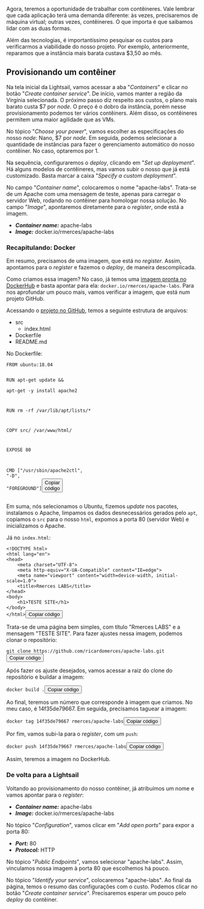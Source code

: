 <div class="formattedText" data-external-links="">
                                <p>Agora, teremos a oportunidade de trabalhar com contêineres. Vale lembrar que cada aplicação terá uma demanda diferente: às vezes, precisaremos de máquina virtual; outras vezes, contêineres. O que importa é que saibamos lidar com as duas formas.</p>
<p>Além das tecnologias, é importantíssimo pesquisar os custos para verificarmos a viabilidade do nosso projeto. Por exemplo, anteriormente, reparamos que a instância mais barata custava $3,50 ao mês.</p>
<h2>Provisionando um contêiner</h2>
<p>Na tela inicial da Lightsail, vamos acessar a aba "<em>Containers</em>" e clicar no botão "<em>Create container service</em>". De início, vamos manter a região da Virgínia selecionada. O próximo passo diz respeito aos custos, o plano mais barato custa $7 por <em>node</em>. O preço é o dobro da instância, porém nesse provisionamento podemos ter vários contêiners. Além disso, os contêineres permitem uma maior agilidade que as VMs.</p>
<p>No tópico "<em>Choose your power</em>", vamos escolher as especificações do nosso <em>node</em>: Nano, $7 por <em>node</em>. Em seguida, podemos selecionar a quantidade de instâncias para fazer o gerenciamento automático do nosso contêiner. No caso, optaremos por 1.</p>
<p>Na sequência, configuraremos o <em>deploy</em>, clicando em "<em>Set up deployment</em>". Há alguns modelos de contêineres, mas vamos subir o nosso que já está customizado. Basta marcar a caixa "<em>Specify a custom deployment</em>".</p>
<p>No campo "<em>Container name</em>", colocaremos o nome "apache-labs". Trata-se de um Apache com uma mensagem de teste, apenas para carregar o servidor Web, rodando no contêiner para homologar nossa solução. No campo "<em>Image</em>", apontaremos diretamente para o <em>register</em>, onde está a imagem.</p>
<ul><li><strong><em>Container name:</em></strong> apache-labs</li><li><strong><em>Image:</em></strong> docker.io/rmerces/apache-labs</li></ul>
<h3>Recapitulando: Docker</h3>
<p>Em resumo, precisamos de uma imagem, que está no <em>register</em>. Assim, apontamos para o <em>register</em> e fazemos o <em>deploy</em>, de maneira descomplicada.</p>
<p>Como criamos essa imagem? No caso, já temos uma <a href="https://registry.hub.docker.com/r/rmerces/apache-labs" target="_blank" rel="nofollow noopener noreferrer">imagem pronta no DockerHub</a> e basta apontar para ela: <code>docker.io/rmerces/apache-labs</code>. Para nos aprofundar um pouco mais, vamos verificar a imagem, que está num projeto GitHub.</p>
<p>Acessando o <a href="https://github.com/alura-cursos/apache-labs" target="_blank" rel="nofollow noopener noreferrer">projeto no GitHub</a>, temos a seguinte estrutura de arquivos:</p>
<ul><li>src<ul><li>index.html</li></ul>
</li><li>Dockerfile</li><li>README.md</li></ul>
<p>No Dockerfile:</p>
<pre class="prettyprint"><code class="hljs language-vbnet"><span class="hljs-keyword">FROM</span> ubuntu:<span class="hljs-number">18.04</span>

RUN apt-<span class="hljs-keyword">get</span> update &amp;&amp; \
  apt-<span class="hljs-keyword">get</span> -y install apache2

RUN rm -rf /var/<span class="hljs-keyword">lib</span>/apt/lists/*

COPY src/ /var/www/html/

EXPOSE <span class="hljs-number">80</span>

CMD [<span class="hljs-string">"/usr/sbin/apache2ctl"</span>, <span class="hljs-string">"-D"</span>, <span class="hljs-string">"FOREGROUND"</span>]</code><button type="button" class="clipit">Copiar código</button></pre><p>Em suma, nós selecionamos o Ubuntu, fizemos <em>update</em> nos pacotes, instalamos o Apache, limpamos os dados desnecessários gerados pelo <code>apt</code>, copiamos o <code>src</code> para o nosso <code>html</code>, expomos a porta 80 (servidor Web) e inicializamos o Apache.</p>
<p>Já no <code>index.html</code>:</p>
<pre class="prettyprint"><code class="hljs language-xml"><span class="hljs-meta">&lt;!DOCTYPE <span class="hljs-keyword">html</span>&gt;</span>
<span class="hljs-tag">&lt;<span class="hljs-name">html</span> <span class="hljs-attr">lang</span>=<span class="hljs-string">"en"</span>&gt;</span>
<span class="hljs-tag">&lt;<span class="hljs-name">head</span>&gt;</span>
    <span class="hljs-tag">&lt;<span class="hljs-name">meta</span> <span class="hljs-attr">charset</span>=<span class="hljs-string">"UTF-8"</span>&gt;</span>
    <span class="hljs-tag">&lt;<span class="hljs-name">meta</span> <span class="hljs-attr">http-equiv</span>=<span class="hljs-string">"X-UA-Compatible"</span> <span class="hljs-attr">content</span>=<span class="hljs-string">"IE=edge"</span>&gt;</span>
    <span class="hljs-tag">&lt;<span class="hljs-name">meta</span> <span class="hljs-attr">name</span>=<span class="hljs-string">"viewport"</span> <span class="hljs-attr">content</span>=<span class="hljs-string">"width=device-width, initial-scale=1.0"</span>&gt;</span>
    <span class="hljs-tag">&lt;<span class="hljs-name">title</span>&gt;</span>Rmerces LABS<span class="hljs-tag">&lt;/<span class="hljs-name">title</span>&gt;</span>
<span class="hljs-tag">&lt;/<span class="hljs-name">head</span>&gt;</span>
<span class="hljs-tag">&lt;<span class="hljs-name">body</span>&gt;</span>
    <span class="hljs-tag">&lt;<span class="hljs-name">h1</span>&gt;</span>TESTE SITE<span class="hljs-tag">&lt;/<span class="hljs-name">h1</span>&gt;</span>
<span class="hljs-tag">&lt;/<span class="hljs-name">body</span>&gt;</span>
<span class="hljs-tag">&lt;/<span class="hljs-name">html</span>&gt;</span></code><button type="button" class="clipit">Copiar código</button></pre><p>Trata-se de uma página bem simples, com título "Rmerces LABS" e a mensagem "TESTE SITE". Para fazer ajustes nessa imagem, podemos clonar o repositório:</p>
<pre class="prettyprint"><code class="hljs language-bash">git <span class="hljs-built_in">clone</span> https://github.com/ricardomerces/apache-labs.git</code><button type="button" class="clipit">Copiar código</button></pre><p>Após fazer os ajuste desejados, vamos acessar a raiz do clone do repositório e buildar a imagem:</p>
<pre class="prettyprint"><code class="hljs language-undefined">docker build .</code><button type="button" class="clipit">Copiar código</button></pre><p>Ao final, teremos um número que corresponde à imagem que criamos. No meu caso, é 14f35de79667. Em seguida, precisamos taguear a imagem:</p>
<pre class="prettyprint"><code class="hljs language-bash">docker tag 14f35de79667 rmerces/apache-labs</code><button type="button" class="clipit">Copiar código</button></pre><p>Por fim, vamos subi-la para o <em>register</em>, com um <code>push</code>:</p>
<pre class="prettyprint"><code class="hljs language-bash">docker push 14f35de79667 rmerces/apache-labs</code><button type="button" class="clipit">Copiar código</button></pre><p>Assim, teremos a imagem no DockerHub.</p>
<h3>De volta para a Lightsail</h3>
<p>Voltando ao provisionamento do nosso contêiner, já atribuímos um nome e vamos apontar para o <em>register</em>:</p>
<ul><li><strong><em>Container name:</em></strong> apache-labs</li><li><strong><em>Image:</em></strong> docker.io/rmerces/apache-labs</li></ul>
<p>No tópico "<em>Configuration</em>", vamos clicar em "<em>Add open ports</em>" para expor a porta 80:</p>
<ul><li><strong><em>Port:</em></strong> 80</li><li><strong><em>Protocol:</em></strong> HTTP</li></ul>
<p>No tópico "<em>Public Endpoints</em>", vamos selecionar "apache-labs". Assim, vinculamos nossa imagem à porta 80 que escolhemos há pouco.</p>
<p>No tópico "<em>Identify your service</em>", colocaremos "apache-labs". Ao final da página, temos o resumo das configurações com o custo. Podemos clicar no botão "<em>Create container service</em>". Precisaremos esperar um pouco pelo <em>deploy</em> do contêiner.</p>
                        </div>